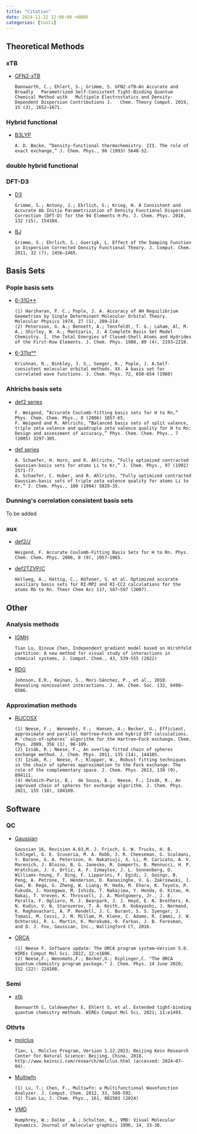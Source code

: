 ```yaml
---
title: "Citation"
date: 2024-11-22 12:00:00 +0800
categories: [tools] 
---
```

## Theoretical Methods

### xTB

- [GFN2-xTB](https://pubs.acs.org/doi/10.1021/acs.jctc.8b01176)
  ```
  Bannwarth, C.; Ehlert, S.; Grimme, S. GFN2-xTB—An Accurate and Broadly   Parametrized Self-Consistent Tight-Binding Quantum Chemical Method with   Multipole Electrostatics and Density-Dependent Dispersion Contributions J.   Chem. Theory Comput. 2019, 15 (3), 1652–1671.
  ```

### Hybrid functional

- [B3LYP](https://pubs.aip.org/aip/jcp/article/98/7/5648/842114/Density-functional-thermochemistry-III-The-role-of)
  ```
  A. D. Becke, “Density-functional thermochemistry. III. The role of exact exchange,” J. Chem. Phys., 98 (1993) 5648-52.
  ```

### double hybrid functional

### DFT-D3

- [D3](https://pubs.aip.org/aip/jcp/article/132/15/154104/926936/A-consistent-and-accurate-ab-initio)
  ```
  Grimme, S.; Antony, J.; Ehrlich, S.; Krieg, H. A Consistent and Accurate Ab Initio Parametrization of Density Functional Dispersion Correction (DFT-D) for the 94 Elements H-Pu. J. Chem. Phys. 2010, 132 (15), 154104.
  ```

- [BJ](https://onlinelibrary.wiley.com/doi/full/10.1002/jcc.21759)
  ```
  Grimme, S.; Ehrlich, S.; Goerigk, L. Effect of the Damping Function in Dispersion Corrected Density Functional Theory. J. Comput. Chem. 2011, 32 (7), 1456–1465.
  ```

## Basis Sets

### Pople basis sets

- [6-31G**](https://www.tandfonline.com/doi/abs/10.1080/00268977400100171)
  ```
  (1) Hariharan, P. C.; Pople, J. A. Accuracy of AH Nequilibrium Geometries by Single Determinant Molecular Orbital Theory. Molecular Physics 1974, 27 (1), 209–214. 
  (2) Petersson, G. A.; Bennett, A.; Tensfeldt, T. G.; Laham, Al, M. A.; Shirley, W. A.; Mantzaris, J. A Complete Basis Set Model Chemistry. I. the Total Energies of Closed‐Shell Atoms and Hydrides of the First‐Row Elements. J. Chem. Phys. 1988, 89 (4), 2193–2218.
  ```
- [6-311g**](https://pubs.aip.org/aip/jcp/article/72/1/650/971433/Self-consistent-molecular-orbital-methods-XX-A)
  ```
  Krishnan, R., Binkley, J. S., Seeger, R., Pople, J. A.Self-consistent molecular orbital methods. XX. A basis set for correlated wave functions. J. Chem. Phys. 72, 650-654 (1980)
  ```

### Ahlrichs basis sets

- [def2 series](https://pubs.rsc.org/en/content/articlelanding/2006/cp/b515623h)
  ```
  F. Weigend, “Accurate Coulomb-fitting basis sets for H to Rn,” Phys. Chem. Chem. Phys., 8 (2006) 1057-65. 
  F. Weigend and R. Ahlrichs, “Balanced basis sets of split valence, triple zeta valence and quadruple zeta valence quality for H to Rn: Design and assessment of accuracy,” Phys. Chem. Chem. Phys., 7 (2005) 3297-305.
  ```
- [def series](https://pubs.aip.org/aip/jcp/article/97/4/2571/927842/Fully-optimized-contracted-Gaussian-basis-sets-for)
  ```
  A. Schaefer, H. Horn, and R. Ahlrichs, “Fully optimized contracted Gaussian-basis sets for atoms Li to Kr,” J. Chem. Phys., 97 (1992) 2571-77. 
  A. Schaefer, C. Huber, and R. Ahlrichs, “Fully optimized contracted Gaussian-basis sets of triple zeta valence quality for atoms Li to Kr,” J. Chem. Phys., 100 (1994) 5829-35. 
  ```

### Dunning's correlation consistent basis sets

To be added

### aux
- [def2/J](https://doi.org/10.1039/B515623H)
  ```
  Weigend, F. Accurate Coulomb-Fitting Basis Sets for H to Rn. Phys. Chem. Chem. Phys. 2006, 8 (9), 1057–1065.
  ```
- [def2TZVP/C](https://doi.org/10.1007/s00214-007-0250-5)
  ```
  Hellweg, A., Hättig, C., Höfener, S. et al. Optimized accurate auxiliary basis sets for RI-MP2 and RI-CC2 calculations for the atoms Rb to Rn. Theor Chem Acc 117, 587–597 (2007).
  ```

## Other

### Analysis methods

- [IGMH](https://onlinelibrary.wiley.com/doi/10.1002/jcc.26812)
  ```
  Tian Lu, Qinxue Chen, Independent gradient model based on Hirshfeld partition: A new method for visual study of interactions in chemical systems, J. Comput. Chem., 43, 539-555 (2022)
  ```


- [RDG](https://doi.org/10.1021/ja100936w)
  ```
  Johnson, E.R., Keinan, S., Mori-Sánchez, P., et al., 2010. Revealing noncovalent interactions. J. Am. Chem. Soc. 132, 6498–6506. 
  ```

### Approximation methods

- [RIJCOSX](https://www.sciencedirect.com/science/article/pii/S0301010408005089)
  ```
  (1) Neese, F.;  Wennmohs, F.;  Hansen, A.; Becker, U., Efficient, approximate and parallel Hartree–Fock and hybrid DFT calculations. A ‘chain-of-spheres’ algorithm for the Hartree–Fock exchange. Chem. Phys. 2009, 356 (1), 98-109.
  (2) Izsák, R.; Neese, F., An overlap fitted chain of spheres exchange method. J. Chem. Phys. 2011, 135 (14), 144105.
  (3) Izsák, R.;  Neese, F.; Klopper, W., Robust fitting techniques in the chain of spheres approximation to the Fock exchange: The role of the complementary space. J. Chem. Phys. 2013, 139 (9), 094111.
  (4) Helmich-Paris, B.;  de Souza, B.;  Neese, F.; Izsák, R., An improved chain of spheres for exchange algorithm. J. Chem. Phys. 2021, 155 (10), 104109.
  ```

## Software

### QC

- [Gaussian](https://gaussian.com/)
  ```
  Gaussian 16, Revision A.03,M. J. Frisch, G. W. Trucks, H. B. Schlegel, G. E. Scuseria, M. A. Robb, J. R. Cheeseman, G. Scalmani, V. Barone, G. A. Petersson, H. Nakatsuji, X. Li, M. Caricato, A. V. Marenich, J. Bloino, B. G. Janesko, R. Gomperts, B. Mennucci, H. P. Hratchian, J. V. Ortiz, A. F. Izmaylov, J. L. Sonnenberg, D. Williams-Young, F. Ding, F. Lipparini, F. Egidi, J. Goings, B. Peng, A. Petrone, T. Henderson, D. Ranasinghe, V. G. Zakrzewski, J. Gao, N. Rega, G. Zheng, W. Liang, M. Hada, M. Ehara, K. Toyota, R. Fukuda, J. Hasegawa, M. Ishida, T. Nakajima, Y. Honda, O. Kitao, H. Nakai, T. Vreven, K. Throssell, J. A. Montgomery, Jr., J. E. Peralta, F. Ogliaro, M. J. Bearpark, J. J. Heyd, E. N. Brothers, K. N. Kudin, V. N. Staroverov, T. A. Keith, R. Kobayashi, J. Normand, K. Raghavachari, A. P. Rendell, J. C. Burant, S. S. Iyengar, J. Tomasi, M. Cossi, J. M. Millam, M. Klene, C. Adamo, R. Cammi, J. W. Ochterski, R. L. Martin, K. Morokuma, O. Farkas, J. B. Foresman, and D. J. Fox, Gaussian, Inc., Wallingford CT, 2016.
  ```
- [ORCA](https://doi.org/10.1002/wcms.1606)
  ```
  (1) Neese F. Software update: The ORCA program system—Version 5.0. WIREs Comput Mol Sci. 2022; 12:e1606. 
  (2) Neese,F.; Wennmohs,F.; Becker,U.; Riplinger,C. "The ORCA quantum chemistry program package." J. Chem. Phys. 14 June 2020; 152 (22): 224108.
  ```

### Semi

- [xtb](https://doi.org/10.1002/wcms.1493)
  ```
  Bannwarth C, Caldeweyher E, Ehlert S, et al. Extended tight-binding quantum chemistry methods. WIREs Comput Mol Sci. 2021; 11:e1493. 
  ```

### Othrts

- [molclus](http://www.keinsci.com/research/molclus.html)
  ```
  Tian, L. Molclus Program, Version 1.12.2023; Beijing Kein Research Center for Natural Science: Beijing, China, 2018. http://www.keinsci.com/research/molclus.html (accessed: 2024–07–04).
  ```

- [Multiwfn](https://pubs.aip.org/aip/jcp/article/161/8/082503/3309709/A-comprehensive-electron-wavefunction-analysis)
  ```
  (1) Lu, T.; Chen, F., Multiwfn: a Multifunctional Wavefunction Analyzer. J. Comput. Chem. 2012, 33, 580-592.
  (2) Tian Lu, J. Chem. Phys., 161, 082503 (2024)
  ```

- [VMD](https://www.sciencedirect.com/science/article/pii/0263785596000185?via%3Dihub)
  ```
  Humphrey, W.; Dalke , A.; Schulten, K., VMD: Visual Molecular Dynamics. Journal of molecular graphics 1996, 14, 33-38.
  ```
